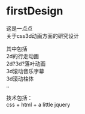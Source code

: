# firstDesign
这是一点点 <br/>
关于css3d动画方面的研究设计<br/>

其中包括 <br/>
2d的行走动画<br/>
2d?3d?落叶动画<br/>
3d滚动音乐字幕<br/>
3d滚动柱体<br/>
..<br/>

技术包括：<br/>
css + html + a little jquery
